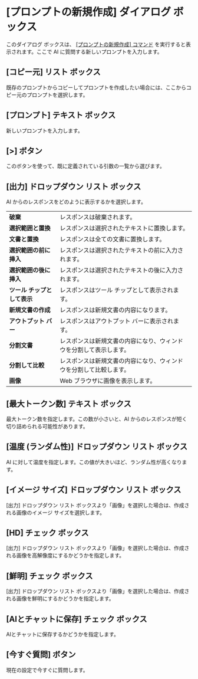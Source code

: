 # \[プロンプトの新規作成\] ダイアログ ボックス

このダイアログ ボックスは、 [\[プロンプトの新規作成\] コマンド](../../cmd/tools/new_prompt) を実行すると表示されます。ここで AI に質問する新しいプロンプトを入力します。

## \[コピー元\] リスト ボックス

既存のプロンプトからコピーしてプロンプトを作成したい場合には、ここからコピー元のプロンプトを選択します。

## \[プロンプト\] テキスト ボックス

新しいプロンプトを入力します。

## \[>\] ボタン

このボタンを使って、既に定義されている引数の一覧から選びます。

## \[出力\] ドロップダウン リスト ボックス

AI からのレスポンスをどのように表示するかを選択します。

|     |     |
| --- | --- |
| **破棄** | レスポンスは破棄されます。 |
| **選択範囲と置換** | レスポンスは選択されたテキストに置換します。 |
| **文書と置換** | レスポンスは全ての文書に置換します。 |
| **選択範囲の前に挿入** | レスポンスは選択されたテキストの前に入力されます。 |
| **選択範囲の後に挿入** | レスポンスは選択されたテキストの後に入力されます。 |
| **ツール チップとして表示** | レスポンスはツール チップとして表示されます。 |
| **新規文書の作成** | レスポンスは新規文書の内容になります。 |
| **アウトプット バー** | レスポンスはアウトプット バーに表示されます。 |
| **分割文書** | レスポンスは新規文書の内容になり、ウィンドウを分割して表示します。 |
| **分割して比較** | レスポンスは新規文書の内容になり、ウィンドウを分割して比較します。 |
| **画像** | Web ブラウザに画像を表示します。 |

## \[最大トークン数\] テキスト ボックス

最大トークン数を指定します。この数が小さいと、AI からのレスポンスが短く切り詰められる可能性があります。

## \[温度 (ランダム性)\] ドロップダウン リスト ボックス

AI に対して温度を指定します。この値が大きいほど、ランダム性が高くなります。

## \[イメージ サイズ\] ドロップダウン リスト ボックス

\[出力\] ドロップダウン リスト ボックスより「画像」を選択した場合は、作成される画像のイメージ サイズを選択します。

## \[HD\] チェック ボックス

\[出力\] ドロップダウン リスト ボックスより「画像」を選択した場合は、作成される画像を高解像度にするかどうかを指定します。

## \[鮮明\] チェック ボックス

\[出力\] ドロップダウン リスト ボックスより「画像」を選択した場合は、作成される画像を鮮明にするかどうかを指定します。

## \[AIとチャットに保存\] チェック ボックス

AIとチャットに保存するかどうかを指定します。

## \[今すぐ質問\] ボタン

現在の設定で今すぐに質問します。

